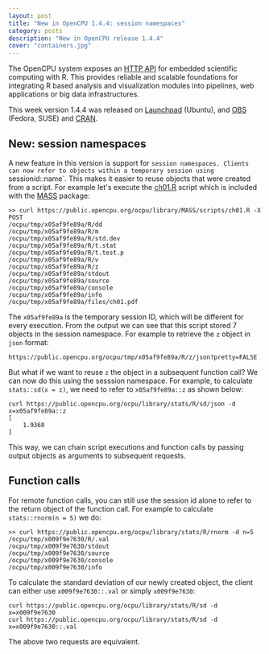 ```yaml
---
layout: post
title: "New in OpenCPU 1.4.4: session namespaces"
category: posts
description: "New in OpenCPU release 1.4.4"
cover: "containers.jpg"
---
```


The OpenCPU system exposes an [HTTP API](https://www.opencpu.org/api.html) for embedded scientific computing with R. This provides reliable and scalable foundations for integrating R based analysis and visualization modules into pipelines, web applications or big data infrastructures.

This week version 1.4.4 was released on [Launchpad](https://launchpad.net/~opencpu/+archive/ubuntu/opencpu-1.4) (Ubuntu), and [OBS](http://software.opensuse.org/download.html?project=home%3Ajeroenooms%3Aopencpu-1.4&package=opencpu) (Fedora, SUSE) and [CRAN](http://cran.r-project.org/web/packages/opencpu/).

## New: session namespaces

A new feature in this version is support for `session namespaces. Clients can now refer to objects within a temporary session using `sessionid::name`. This makes it easier to reuse objects that were created from a script. For example let's execute the [ch01.R](https://public.opencpu.org/ocpu/library/MASS/scripts/ch01.R) script which is included with the [MASS](https://public.opencpu.org/ocpu/library/MASS/scripts) package:

	>> curl https://public.opencpu.org/ocpu/library/MASS/scripts/ch01.R -X POST
	/ocpu/tmp/x05af9fe89a/R/dd
	/ocpu/tmp/x05af9fe89a/R/m
	/ocpu/tmp/x05af9fe89a/R/std.dev
	/ocpu/tmp/x05af9fe89a/R/t.stat
	/ocpu/tmp/x05af9fe89a/R/t.test.p
	/ocpu/tmp/x05af9fe89a/R/v
	/ocpu/tmp/x05af9fe89a/R/z
	/ocpu/tmp/x05af9fe89a/stdout
	/ocpu/tmp/x05af9fe89a/source
	/ocpu/tmp/x05af9fe89a/console
	/ocpu/tmp/x05af9fe89a/info
	/ocpu/tmp/x05af9fe89a/files/ch01.pdf

The `x05af9fe89a` is the temporary session ID, which will be different for every execution. From the output we can see that this script stored 7 objects in the session namespace. For example to retrieve the `z` object in `json` format:

    https://public.opencpu.org/ocpu/tmp/x05af9fe89a/R/z/json?pretty=FALSE

But what if we want to reuse `z` the object in a subsequent function call? We can now do this using the sesssion namespace. For example, to calculate `stats::sd(x = z)`, we need to refer to `x05af9fe89a::z` as shown below:

	curl https://public.opencpu.org/ocpu/library/stats/R/sd/json -d x=x05af9fe89a::z
	[
		1.9368
	]

This way, we can chain script executions and function calls by passing output objects as arguments to subsequent requests.

## Function calls

For remote function calls, you can still use the session id alone to refer to the return object of the function call. For example to calculate `stats::rnorm(n = 5)` we do:

	>> curl https://public.opencpu.org/ocpu/library/stats/R/rnorm -d n=5
	/ocpu/tmp/x009f9e7630/R/.val
	/ocpu/tmp/x009f9e7630/stdout
	/ocpu/tmp/x009f9e7630/source
	/ocpu/tmp/x009f9e7630/console
	/ocpu/tmp/x009f9e7630/info

To calculate the standard deviation of our newly created object, the client can either use `x009f9e7630::.val` or simply `x009f9e7630`:

    curl https://public.opencpu.org/ocpu/library/stats/R/sd -d x=x009f9e7630
    curl https://public.opencpu.org/ocpu/library/stats/R/sd -d x=x009f9e7630::.val

The above two requests are equivalent.

